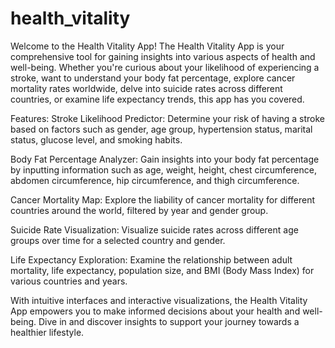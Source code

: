 # health_vitality

Welcome to the Health Vitality App!
The Health Vitality App is your comprehensive tool for gaining insights into various aspects of health and well-being. Whether you're curious about your likelihood of experiencing a stroke, want to understand your body fat percentage, explore cancer mortality rates worldwide, delve into suicide rates across different countries, or examine life expectancy trends, this app has you covered.

Features:
Stroke Likelihood Predictor: Determine your risk of having a stroke based on factors such as gender, age group, hypertension status, marital status, glucose level, and smoking habits.

Body Fat Percentage Analyzer: Gain insights into your body fat percentage by inputting information such as age, weight, height, chest circumference, abdomen circumference, hip circumference, and thigh circumference.

Cancer Mortality Map: Explore the liability of cancer mortality for different countries around the world, filtered by year and gender group.

Suicide Rate Visualization: Visualize suicide rates across different age groups over time for a selected country and gender.

Life Expectancy Exploration: Examine the relationship between adult mortality, life expectancy, population size, and BMI (Body Mass Index) for various countries and years.

With intuitive interfaces and interactive visualizations, the Health Vitality App empowers you to make informed decisions about your health and well-being. Dive in and discover insights to support your journey towards a healthier lifestyle.
